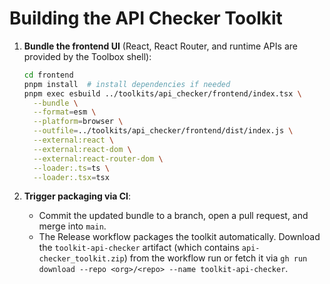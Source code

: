 # Building the API Checker Toolkit

1. **Bundle the frontend UI** (React, React Router, and runtime APIs are provided by the Toolbox shell):

   ```bash
   cd frontend
   pnpm install  # install dependencies if needed
   pnpm exec esbuild ../toolkits/api_checker/frontend/index.tsx \
     --bundle \
     --format=esm \
     --platform=browser \
     --outfile=../toolkits/api_checker/frontend/dist/index.js \
     --external:react \
     --external:react-dom \
     --external:react-router-dom \
     --loader:.ts=ts \
     --loader:.tsx=tsx
   ```

2. **Trigger packaging via CI**:

   - Commit the updated bundle to a branch, open a pull request, and merge into `main`.
   - The Release workflow packages the toolkit automatically. Download the `toolkit-api-checker` artifact (which contains `api-checker_toolkit.zip`) from the workflow run or fetch it via `gh run download --repo <org>/<repo> --name toolkit-api-checker`.

